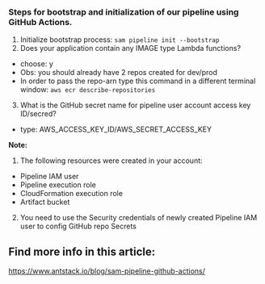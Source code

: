 ### Steps for bootstrap and initialization of our pipeline using GitHub Actions.
1. Initialize bootstrap process:
```sam pipeline init --bootstrap```
2. Does your application contain any IMAGE type Lambda functions?
- choose: y
- Obs: you should already have 2 repos created for dev/prod
- In order to pass the repo-arn type this command in a different terminal window: 
```aws ecr describe-repositories```
3. What is the GitHub secret name for pipeline user account access key ID/secred?
- type: AWS_ACCESS_KEY_ID/AWS_SECRET_ACCESS_KEY

**Note:** 
1. The following resources were created in your account:
- Pipeline IAM user
- Pipeline execution role
- CloudFormation execution role
- Artifact bucket

2. You need to use the Security credentials of newly created Pipeline IAM user to config GitHub repo Secrets


## Find more info in this article:
https://www.antstack.io/blog/sam-pipeline-github-actions/